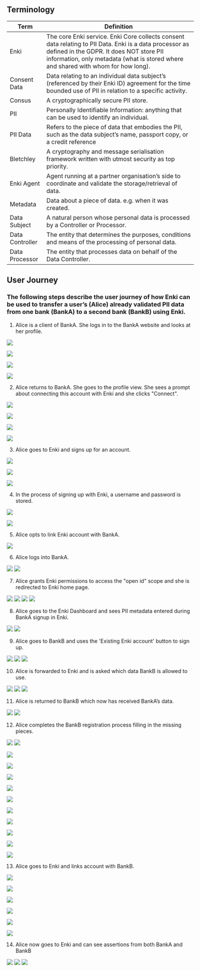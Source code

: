 
## Terminology

| Term         | Definition  |
|--------------|-------------|
| Enki         | The core Enki service. Enki Core collects consent data relating to PII Data. Enki is a data processor as defined in the GDPR. It does NOT store PII information, only metadata (what is stored where and shared with whom for how long). |
| Consent Data | Data relating to an individual data subject’s (referenced by their Enki ID) agreement for the time bounded use of PII in relation to a specific activity.  |
| Consus       | A cryptographically secure PII store.
| PII          | Personally Identifiable Information: anything that can be used to identify an individual.  |
| PII Data     | Refers to the piece of data that embodies the PII, such as the data subject’s name, passport copy, or a credit reference  |
| Bletchley    | A cryptography and message serialisation framework written with utmost security as top priority.  |
| Enki Agent   | Agent running at a partner organisation’s side to coordinate and validate the storage/retrieval of data.  |
| Metadata     | Data about a piece of data. e.g. when it was created. |
| Data Subject     | A natural person whose personal data is processed by a Controller or Processor. |
| Data Controller  | The entity that determines the purposes, conditions and means of the processing of personal data. |
| Data Processor   | The entity that processes data on behalf of the Data Controller. |

## User Journey

### The following steps describe the user journey of how Enki can be used to transfer a user’s (Alice) already validated PII data from one bank (BankA) to a second bank (BankB) using Enki.

1. Alice is a client of BankA. She logs in to the BankA website and looks at her profile.

![](screenshots/1/2018-01-09T09-07-27.371316-BankA.png)

![](screenshots/1/2018-01-09T09-07-28.528694-BankA.png)

![](screenshots/1/2018-01-09T09-07-28.857083-BankA.png)

![](screenshots/1/2018-01-09T09-07-29.486951-BankA.png)

2. Alice returns to BankA. She goes to the profile view. She sees a prompt about connecting this account with Enki and she clicks "Connect".

![](screenshots/2/2018-01-09T09-07-27.371316-BankA.png)

![](screenshots/2/2018-01-09T09-07-30.134369-BankA.png)

![](screenshots/2/2018-01-09T09-07-31.592306-BankA.png)

![](presentation/2.png)

3. Alice goes to Enki and signs up for an account.

![](screenshots/4/2018-01-09T09-07-32.251572-Enki(main.hbs).png)

![](screenshots/4/2018-01-09T09-07-34.001970-Enki(main.hbs).png)

![](screenshots/4/2018-01-09T09-07-33.292254-Register.png)

4. In the process of signing up with Enki, a username and password is stored.

![](screenshots/5/2018-01-09T09-07-35.822992-Signintocontinue.png)

![](screenshots/5/2018-01-09T09-07-36.461407-Enki(main.hbs).png)

5. Alice opts to link Enki account with BankA.

![](screenshots/6/2018-01-09T09-07-36.751476-Enki(main.hbs).png)

6. Alice logs into BankA.

![](screenshots/7/2018-01-09T09-07-38.290618-BankA.png)
![](screenshots/7/2018-01-09T09-07-38.851583-BankA.png)

7. Alice grants Enki permissions to access the "open id" scope and she is redirected to Enki home page.

![](screenshots/8/2018-01-09T09-07-39.232158-BankA.png)
![](screenshots/8/2018-01-09T09-07-39.856960-BankA.png)
![](screenshots/9/2018-01-09T09-07-40.817471-Enki(main.hbs).png)
![](presentation/5.png)

8. Alice goes to the Enki Dashboard and sees PII metadata entered during BankA signup in Enki.

![](screenshots/10/2018-01-09T09-07-41.431349-Enki(main.hbs).png)
![](screenshots/10/2018-01-09T09-07-41.740069-Enki(main.hbs).png)

9. Alice goes to BankB and uses the 'Existing Enki account' button to sign up.

![](screenshots/11/2018-01-09T09-07-43.140255-BankB.png)
![](screenshots/11/2018-01-09T09-07-43.464838-BankB.png)
![](presentation/9.png)

10. Alice is forwarded to Enki and is asked which data BankB is allowed to use.

![](screenshots/12/2018-01-09T09-07-44.371022-.png)
![](screenshots/12/2018-01-09T09-07-45.869825-.png)
![](presentation/9_1-4.png)

11. Alice is returned to BankB which now has received BankA’s data.

![](screenshots/13/2018-01-09T09-07-47.682688-BankB.png)
![](presentation/9_5-7.png)

12. Alice completes the BankB registration process filling in the missing pieces.

![](screenshots/14/2018-01-09T09-07-48.804728-BankB.png)
![](screenshots/14/2018-01-09T09-07-50.730167-BankB.png)

![](screenshots/14/2018-01-09T09-07-54.139787-BankB.png)

![](screenshots/14/2018-01-09T09-07-49.129553-BankB.png)

![](screenshots/14/2018-01-09T09-07-51.376168-BankB.png)

![](screenshots/14/2018-01-09T09-07-54.459823-BankB.png)

![](screenshots/14/2018-01-09T09-07-49.790872-BankB.png)

![](screenshots/14/2018-01-09T09-07-51.696923-BankB.png)

![](screenshots/14/2018-01-09T09-07-55.699081-BankB.png)

![](screenshots/14/2018-01-09T09-07-50.116393-BankB.png)

![](screenshots/14/2018-01-09T09-07-52.359340-BankB.png)

![](screenshots/14/2018-01-09T09-07-56.520690-BankB.png)

13. Alice goes to Enki and links account with BankB.

![](screenshots/16/2018-01-09T09-07-57.252448-Enki(main.hbs).png)

![](screenshots/16/2018-01-09T09-08-00.985987-BankB.png)

![](screenshots/16/2018-01-09T09-07-58.080677-Signintocontinue.png)

![](screenshots/16/2018-01-09T09-08-01.890666-BankB.png)

![](screenshots/16/2018-01-09T09-07-58.707475-Enki(main.hbs).png)

![](screenshots/16/2018-01-09T09-08-02.724168-Enki(main.hbs).png)

14. Alice now goes to Enki and can see assertions from both BankA and BankB

![](screenshots/17/2018-01-09T09-08-03.013001-Enki(main.hbs).png)
![](screenshots/17/2018-01-09T09-08-03.662170-Enki(main.hbs).png)
![](presentation/15.png)
